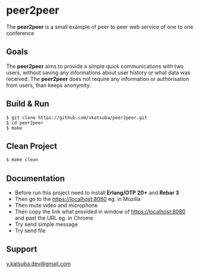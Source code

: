 # peer2peer
The **peer2peer** is a small example of peer to peer web service of one to one conference

## Goals
The **peer2peer** aims to provide a simple quick communications with two users, without saving any informations about user history or what data was received.
The **peer2peer** does not require any information or authorisation from users, than keeps anonymity.

## Build & Run
```
$ git clone https://github.com/vkatsuba/peer2peer.git
$ cd peer2peer
$ make
```

## Clean Project
```sh
$ make clean
```

## Documentation
* Before run this project need to install **Erlang/OTP 20+** and **Rebar 3**
* Then go to the [https://localhost:8080](https://localhost:8080) eg. in Mozilla
* Then mute video and microphone
* Then copy the link what provided in window of [https://localhost:8080](https://localhost:8080) and past the URL eg. in Chrome
* Try send simple message
* Try send file

## Support
v.katsuba.dev@gmail.com
